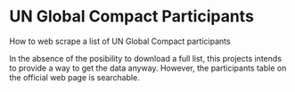 # UN Global Compact Participants
How to web scrape a list of UN Global Compact participants

In the absence of the posibility to download a full list, this projects intends to provide a way to get the data anyway. However, the participants table on the official web page is searchable. 
